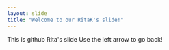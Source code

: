 ```yaml
---
layout: slide
title: "Welcome to our RitaK's slide!"
---
```


This is github Rita's slide
Use the left arrow to go back!
